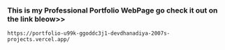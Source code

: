 ### This is my Professional Portfolio WebPage go check it out on the link bleow>>

```
https://portfolio-u99k-ggoddc3j1-devdhanadiya-2007s-projects.vercel.app/
```
